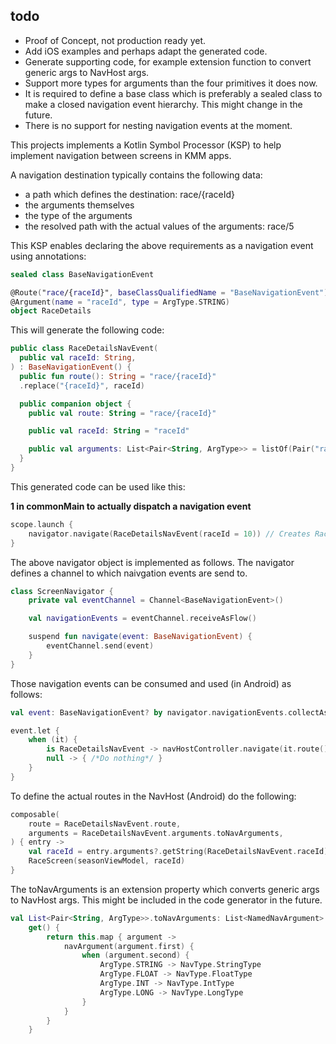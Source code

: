 ## todo
- Proof of Concept, not production ready yet.
- Add iOS examples and perhaps adapt the generated code.
- Generate supporting code, for example extension function to convert generic args to NavHost args.
- Support more types for arguments than the four primitives it does now.
- It is required to define a base class which is preferably a sealed class to make a closed navigation event hierarchy. This might change in the future.
- There is no support for nesting navigation events at the moment.

This projects implements a Kotlin Symbol Processor (KSP) to help implement navigation between screens in KMM apps.

A navigation destination typically contains the following data:
- a path which defines the destination: race/{raceId}
- the arguments themselves
- the type of the arguments
- the resolved path with the actual values of the arguments: race/5

This KSP enables declaring the above requirements as a navigation event using annotations:

```kotlin
sealed class BaseNavigationEvent

@Route("race/{raceId}", baseClassQualifiedName = "BaseNavigationEvent")
@Argument(name = "raceId", type = ArgType.STRING)
object RaceDetails
```

This will generate the following code:

```kotlin
public class RaceDetailsNavEvent(
  public val raceId: String,
) : BaseNavigationEvent() {
  public fun route(): String = "race/{raceId}"
  .replace("{raceId}", raceId)

  public companion object {
    public val route: String = "race/{raceId}"

    public val raceId: String = "raceId"

    public val arguments: List<Pair<String, ArgType>> = listOf(Pair("raceId",ArgType.STRING))
  }
}
```

This generated code can be used like this:

**1 in commonMain to actually dispatch a navigation event**

```kotlin
scope.launch {
    navigator.navigate(RaceDetailsNavEvent(raceId = 10)) // Creates RaceDetailsNavEvent for race with raceId = 10 
}
```

The above navigator object is implemented as follows. The navigator defines a channel to which naivgation events are send to.

```kotlin
class ScreenNavigator {
    private val eventChannel = Channel<BaseNavigationEvent>()

    val navigationEvents = eventChannel.receiveAsFlow()

    suspend fun navigate(event: BaseNavigationEvent) {
        eventChannel.send(event)
    }
}
```

Those navigation events can be consumed and used (in Android) as follows:

```kotlin
val event: BaseNavigationEvent? by navigator.navigationEvents.collectAsStateWithLifecycle(null)

event.let {
    when (it) {
        is RaceDetailsNavEvent -> navHostController.navigate(it.route()) // it.route gives: race/10
        null -> { /*Do nothing*/ }
    }
}
```

To define the actual routes in the NavHost (Android) do the following:

```kotlin
composable(
    route = RaceDetailsNavEvent.route,
    arguments = RaceDetailsNavEvent.arguments.toNavArguments,
) { entry ->
    val raceId = entry.arguments?.getString(RaceDetailsNavEvent.raceId) ?: ""
    RaceScreen(seasonViewModel, raceId)
}
```

The toNavArguments is an extension property which converts generic args to NavHost args. This might be included in the code generator
in the future.

```kotlin
val List<Pair<String, ArgType>>.toNavArguments: List<NamedNavArgument>
    get() {
        return this.map { argument ->
            navArgument(argument.first) {
                when (argument.second) {
                    ArgType.STRING -> NavType.StringType
                    ArgType.FLOAT -> NavType.FloatType
                    ArgType.INT -> NavType.IntType
                    ArgType.LONG -> NavType.LongType
                }
            }
        }
    }
```
